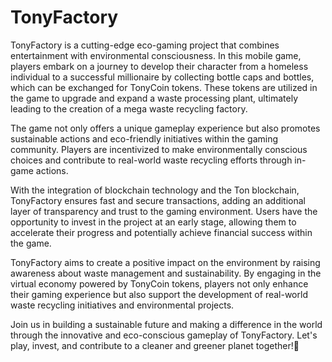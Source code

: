 # TonyFactory
TonyFactory is a cutting-edge eco-gaming project that combines entertainment with environmental consciousness. In this mobile game, players embark on a journey to develop their character from a homeless individual to a successful millionaire by collecting bottle caps and bottles, which can be exchanged for TonyCoin tokens. These tokens are utilized in the game to upgrade and expand a waste processing plant, ultimately leading to the creation of a mega waste recycling factory.

The game not only offers a unique gameplay experience but also promotes sustainable actions and eco-friendly initiatives within the gaming community. Players are incentivized to make environmentally conscious choices and contribute to real-world waste recycling efforts through in-game actions.

With the integration of blockchain technology and the Ton blockchain, TonyFactory ensures fast and secure transactions, adding an additional layer of transparency and trust to the gaming environment. Users have the opportunity to invest in the project at an early stage, allowing them to accelerate their progress and potentially achieve financial success within the game.

TonyFactory aims to create a positive impact on the environment by raising awareness about waste management and sustainability. By engaging in the virtual economy powered by TonyCoin tokens, players not only enhance their gaming experience but also support the development of real-world waste recycling initiatives and environmental projects.

Join us in building a sustainable future and making a difference in the world through the innovative and eco-conscious gameplay of TonyFactory. Let's play, invest, and contribute to a cleaner and greener planet together!🌱
